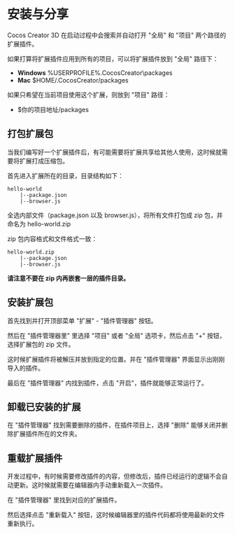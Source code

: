 # 安装与分享

Cocos Creator 3D 在启动过程中会搜索并自动打开 "全局" 和 "项目" 两个路径的扩展插件。

如果打算将扩展插件应用到所有的项目，可以将扩展插件放到 "全局" 路径下：

- **Windows** %USERPROFILE%\.CocosCreator\packages
- **Mac** $HOME/.CocosCreator/packages

如果只希望在当前项目使用这个扩展，则放到 "项目" 路径：

- $你的项目地址/packages

## 打包扩展包

当我们编写好一个扩展插件后，有可能需要将扩展共享给其他人使用，这时候就需要将扩展打成压缩包。

首先进入扩展所在的目录，目录结构如下：

```
hello-world
    |--package.json
    |--browser.js
```

全选内部文件（package.json 以及 browser.js），将所有文件打包成 zip 包，并命名为 hello-world.zip

zip 包内容格式和文件格式一致：

```
hello-world.zip
    |--package.json
    |--browser.js
```

**请注意不要在 zip 内再嵌套一层的插件目录。**


## 安装扩展包

首先找到并打开顶部菜单 "扩展" - "插件管理器" 按钮。

然后在 "插件管理器里" 里选择 "项目" 或者 "全局" 选项卡，然后点击 "+" 按钮，选择扩展包的 zip 文件。

这时候扩展插件将被解压并放到指定的位置。并在 "插件管理器" 界面显示出刚刚导入的插件。

最后在 "插件管理器" 内找到插件，点击 "开启"，插件就能够正常运行了。

## 卸载已安装的扩展

在 "插件管理器" 找到需要删除的插件，在插件项目上，选择 "删除" 能够关闭并删除扩展插件所在的文件夹。

## 重载扩展插件

开发过程中，有时候需要修改插件的内容，但修改后，插件已经运行的逻辑不会自动更新。这时候就需要在编辑器内手动重新载入一次插件。

在 "插件管理器" 里找到对应的扩展插件。

然后选择点击 "重新载入" 按钮，这时候编辑器里的插件代码都将使用最新的文件重新执行。
